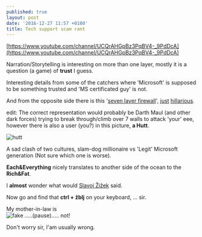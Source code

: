```yaml
---
published: true
layout: post
date: '2016-12-27 11:57 +0100'
title: Tech support scam rant
---
```

[https://www.youtube.com/channel/UCQrAHGpBz3PqBV4-_9PdDcA](https://www.youtube.com/channel/UCQrAHGpBz3PqBV4-_9PdDcA)

Narration/Storytelling is interesting on more than one layer, mostly it is a question (a game) of **trust** I guess. 

Interesting details from some of the catchers where 'Microsoft' is supposed to be something trusted and 'MS certificated guy' is not. 

And from the opposite side there is this '[seven layer firewall](https://openclipart.org/image/2400px/svg_to_png/63019/expert-fire-wall.png)', [just](https://www.ibm.com/blogs/cloud-computing/wp-content/uploads/2014/01/robot-and-shield.jpg) [hillarious](http://cdn.mos.cms.futurecdn.net/849ca8918dfea9abf29a19e8a0238054-970-80.jpg).

edit: The correct representation would probably be Darth Maul (and other dark forces) trying to break through/climb over 7 walls to attack 'your' eee, however there is also a user (you?) in this picture, **a Hutt**.

![hutt](https://s-media-cache-ak0.pinimg.com/564x/fb/a4/ea/fba4ea2bf0127f36917a5612cb997f4c.jpg)

A sad clash of two cultures, slam-dog millionaire vs 'Legit' Microsoft generation (Not sure which one is worse).

**Each&Everything** nicely translates to another side of the ocean to the **Rich&Fat**.

I **almost** wonder what would [Slavoj Žižek](https://www.youtube.com/results?search_query=Slavoj+%C5%BDi%C5%BEek) said. 

Now go and find that **ctrl + žblj** on your keyboard, ... sir.

My mother-in-law is  
![fake]({{site.baseurl}}/media/fake.png)
.....(pause)..... not!

Don't worry sir, I'am usually wrong.
